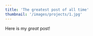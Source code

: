 ```yaml
---
title: 'The greatest post of all time'
thumbnail: '/images/projects/1.jpg'
---
```


Here is my _great_ post!